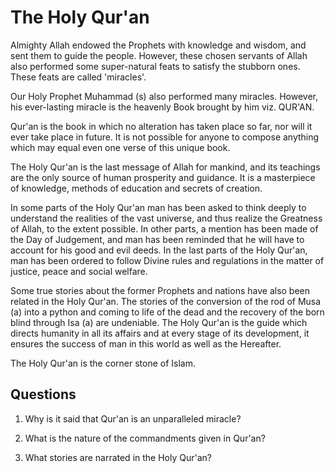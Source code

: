 The Holy Qur'an
===============

Almighty Allah endowed the Prophets with knowledge and wisdom, and sent
them to guide the people. However, these chosen servants of Allah also
performed some super-natural feats to satisfy the stubborn ones. These
feats are called 'miracles'.

Our Holy Prophet Muhammad (s) also performed many miracles. However, his
ever-lasting miracle is the heavenly Book brought by him viz. QUR'AN.

Qur'an is the book in which no alteration has taken place so far, nor
will it ever take place in future. It is not possible for anyone to
compose anything which may equal even one verse of this unique book.

The Holy Qur'an is the last message of Allah for mankind, and its
teachings are the only source of human prosperity and guidance. It is a
masterpiece of knowledge, methods of education and secrets of creation.

In some parts of the Holy Qur'an man has been asked to think deeply to
understand the realities of the vast universe, and thus realize the
Greatness of Allah, to the extent possible. In other parts, a mention
has been made of the Day of Judgement, and man has been reminded that he
will have to account for his good and evil deeds. In the last parts of
the Holy Qur'an, man has been ordered to follow Divine rules and
regulations in the matter of justice, peace and social welfare.

Some true stories about the former Prophets and nations have also been
related in the Holy Qur'an. The stories of the conversion of the rod of
Musa (a) into a python and coming to life of the dead and the recovery
of the born blind through Isa (a) are undeniable. The Holy Qur'an is the
guide which directs humanity in all its affairs and at every stage of
its development, it ensures the success of man in this world as well as
the Hereafter.

The Holy Qur'an is the corner stone of Islam.

Questions
---------

1. Why is it said that Qur'an is an unparalleled miracle?

2. What is the nature of the commandments given in Qur'an?

3. What stories are narrated in the Holy Qur'an?


